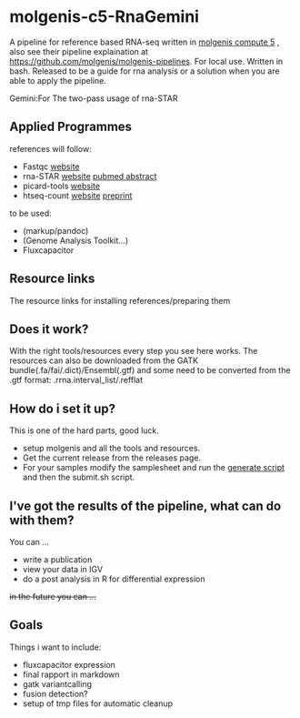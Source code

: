 molgenis-c5-RnaGemini
=====================


A pipeline for reference based RNA-seq written in [molgenis compute 5](http://www.molgenis.org/wiki/ComputeStart) , also see their pipeline explaination at https://github.com/molgenis/molgenis-pipelines. For local use. Written in bash. Released to be a guide for rna analysis or a solution when you are able to apply the pipeline.

Gemini:For The two-pass usage of rna-STAR

Applied Programmes
------------------

references will follow:

+ Fastqc [website](http://www.bioinformatics.babraham.ac.uk/projects/fastqc/)
+ rna-STAR [website](http://code.google.com/p/rna-star/) [pubmed abstract](http://www.ncbi.nlm.nih.gov/pubmed/23104886)
+ picard-tools [website](http://picard.sourceforge.net/) 
+ htseq-count [website](www-huber.embl.de/users/anders/HTSeq/doc/index.html) [preprint](http://biorxiv.org/content/early/2014/02/20/002824)

to be used:

+ (markup/pandoc)
+ (Genome Analysis Toolkit...)
+ Fluxcapacitor

Resource links
--------------

The resource links for installing references/preparing them



Does it work?
-------------

With the right tools/resources every step you see here works. The resources can also be downloaded from the GATK bundle(.fa/fai/.dict)/Ensembl(.gtf) and some need to be converted from the .gtf format: .rrna.interval_list/.refflat

How do i set it up?
-------------------

This is one of the hard parts, good luck.

+ setup molgenis and all the tools and resources.
+ Get the current release from the releases page.
+ For your samples modify the samplesheet and run the [ generate script ](https://github.com/mmterpstra/molgenis-c5-RnaGemini/GenerateScripts.sh) and then the submit.sh script.


I've got the results of the pipeline, what can do with them?
------------------------------------------------------------

You can ...

+ write a publication
+ view your data in IGV
+ do a post analysis in R for differential expression

~~in the future you can ...~~


Goals
-----

Things i want to include:

+ fluxcapacitor expression
+ final rapport in markdown
+ gatk variantcalling
+ fusion detection?
+ setup of tmp files for automatic cleanup
